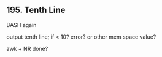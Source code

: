 ## 195. Tenth Line

BASH again

output tenth line; if < 10? error? or other mem space value?

awk + NR done?

